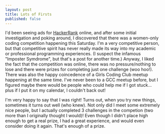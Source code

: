 ```yaml
---
layout: post
title: Lots of Firsts
published: false
---
```


I'd been seeing ads for [HackerRank](https://www.hackerrank.com/) online, and after some initial investigation and
poking around, I discovered that there was a women-only coding competition happening this Saturday. I'm a very
competitive person, but that competitive spirit has never really made its way into my academic or professional
programming experiences. (I suspect the infamous "Imposter Symdrome", but that's a post for another time.) Anyway, I
liked the fact that the competition was online, there was no pressure/nothing to lose and there were prizes for
completing just one challenge (woo hoo!). There was also the happy coincedence of a Girls Coding Club meetup happening
at the same time. I've never been to a GCC meetup before, but I figured maybe there would be people who could help me if
I got stuck... plus if I put it on my calendar, I couldn't back out!

I'm very happy to say that I was right! Turns out, when you try new things, sometimes it turns out well (who knew). Not only did I meet some extremely nice people, but I actually completed 3 challenges in the competion (two more than I originally thought I would)! Even though I didn't place high enough to get a real prize, I had a great experience, and would even consider doing it again. That's enough of a prize.
